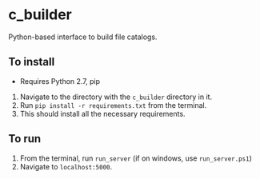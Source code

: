 # c_builder
Python-based interface to build file catalogs.

## To install
- Requires Python 2.7, pip
1. Navigate to the directory with the `c_builder` directory in it.
2. Run `pip install -r requirements.txt` from the terminal.
3. This should install all the necessary requirements.

## To run
1. From the terminal, run `run_server` (if on windows, use `run_server.ps1`)
2. Navigate to `localhost:5000`.
